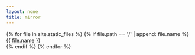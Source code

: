 ```yaml
---
layout: none
title: mirror
---
```

{% for file in site.static_files %}
{% if file.path == '/' | append: file.name %}
<a href="{{ file.path }}">{{ file.name }}</a><br>
{% endif %}
{% endfor %}